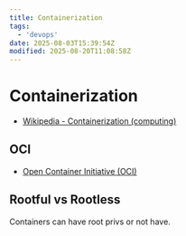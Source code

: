 ```yaml
---
title: Containerization
tags:
  - 'devops'
date: 2025-08-03T15:39:54Z
modified: 2025-08-20T11:08:58Z
---
```


# Containerization

* [Wikipedia - Containerization (computing)](https://en.wikipedia.org/wiki/Containerization_(computing))

## OCI

* [Open Container Initiative (OCI)](20250820105426-oci.md)

## Rootful vs Rootless

Containers can have root privs or not have.
